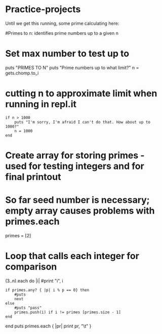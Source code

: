 Practice-projects
=================

Until we get this running, some prime calculating here:

#Primes to n: identifies prime numbers up to a given n

# Set max number to test up to
puts "PRIMES TO N"
puts "Prime numbers up to what limit?"
n = gets.chomp.to_i

# cutting n to approximate limit when running in repl.it
    if n > 1000
        puts "I'm sorry, I'm afraid I can't do that. How about up to 1000?"
        n = 1000
    end

# Create array for storing primes - used for testing integers and for final printout
# So far seed number is necessary; empty array causes problems with primes.each
primes = [2]

# Loop that calls each integer for comparison
(3..n).each do |i|
#print "i", i    
    
    if primes.any? { |p| i % p == 0} then
        #puts
        next
    else
        #puts "pass"
        primes.push(i) if i != primes [primes.size - 1]
    end
 
end
puts
primes.each { |pr| print pr, "\t" }
